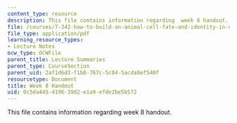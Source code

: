 ```yaml
---
content_type: resource
description: This file contains information regarding  week 8 handout.
file: /courses/7-342-how-to-build-an-animal-cell-fate-and-identity-in-development-and-disease-fall-2017/0c5da445419639d2e1a9efde2be5b572_MIT7_342F17_Week_8_handout.pdf
file_type: application/pdf
learning_resource_types:
- Lecture Notes
ocw_type: OCWFile
parent_title: Lecture Summaries
parent_type: CourseSection
parent_uid: 2af1d6d3-f1b8-767c-5c04-5acda8ef540f
resourcetype: Document
title: Week 8 Handout
uid: 0c5da445-4196-39d2-e1a9-efde2be5b572
---
```

This file contains information regarding  week 8 handout.

